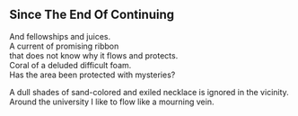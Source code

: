 Since The End Of Continuing
---------------------------
And fellowships and juices.  
A current of promising ribbon  
that does not know why it flows and protects.  
Coral of a deluded difficult foam.  
Has the area been protected with mysteries?  
  
A dull shades of sand-colored and exiled necklace is ignored in the vicinity.  
Around the university I like to flow like a mourning vein.  
